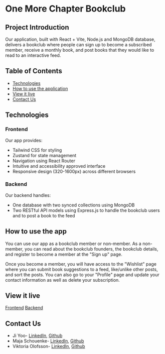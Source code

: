 # One More Chapter Bookclub

## Project Introduction

Our application, built with React + Vite, Node.js and MongoDB database, delivers a bookclub where people can sign up to become a subscribed member, receive a monthly book, and post books that they would like to read to an interactive feed.

## Table of Contents

- [Technologies](#technologies)
- [How to use the application](#how-to-use-the-application)
- [View it live](#view-it-live)
- [Contact Us](#contact-us)

## Technologies

### Frontend

Our app provides:

- Tailwind CSS for styling
- Zustand for state management
- Navigation using React Router
- Intuitive and accessibility approved interface
- Responsive design (320-1600px) across different browsers

### Backend

Our backend handles:

- One database with two synced collections using MongoDB
- Two RESTful API models using Express.js to handle the bookclub users and to post a book to the feed

## How to use the app

You can use our app as a bookclub member or non-member. As a non-member, you can read about the bookclub founders, the bookclub details, and register to become a member at the "Sign up" page.

Once you become a member, you will have access to the "Wishlist" page where you can submit book suggestions to a feed, like/unlike other posts, and sort the posts. You can also go to your "Profile" page and update your contact information as well as delete your subscription.

## View it live

[Frontend](https://main--omc-book-club.netlify.app/)
[Backend](https://project-final-rvhj.onrender.com)

## Contact Us

- Ji Yoo- [LinkedIn](https://www.linkedin.com/in/jyy/), [Github](https://github.com/jyy009)
- Maja Schouenke- [LinkedIn](https://www.linkedin.com/in/maja-schouenke-0a09842a7/), [Github](https://github.com/schouenkes)
- Viktoria Olofsson- [LinkedIn](https://www.linkedin.com/in/viktoria-olofsson-%E7%BE%85%E8%96%87-81462bb6/), [Github](https://github.com/viktoria-olo)
